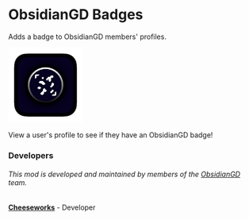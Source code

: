# ObsidianGD Badges
Adds a badge to ObsidianGD members' profiles.

<img src="logo.png" width="150" alt="The mod's logo." />

View a user's profile to see if they have an ObsidianGD badge!

### Developers
###### This mod is developed and maintained by members of the [ObsidianGD](https://www.obsidianmg.cc/gd-team/#team) team.
**[Cheeseworks](https://github.com/BlueWitherer)** - Developer